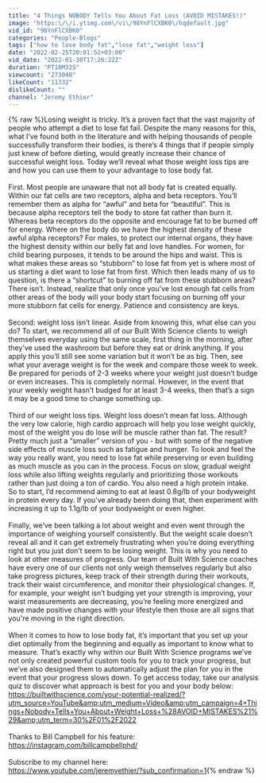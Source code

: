 ```yaml
---
title: "4 Things NOBODY Tells You About Fat Loss (AVOID MISTAKES!)"
image: "https:\/\/i.ytimg.com\/vi\/98YnFlCXBK0\/hqdefault.jpg"
vid_id: "98YnFlCXBK0"
categories: "People-Blogs"
tags: ["how to lose body fat","lose fat","weight loss"]
date: "2022-02-25T20:01:52+03:00"
vid_date: "2022-01-30T17:26:22Z"
duration: "PT10M32S"
viewcount: "273048"
likeCount: "11332"
dislikeCount: ""
channel: "Jeremy Ethier"
---
```

{% raw %}Losing weight is tricky. It’s a proven fact that the vast majority of people who attempt a diet to lose fat fail. Despite the many reasons for this, what I’ve found both in the literature and with helping thousands of people successfully transform their bodies, is there’s 4 things that if people simply just knew of before dieting, would greatly increase their chance of successful weight loss. Today we’ll reveal what those weight loss tips are and how you can use them to your advantage to lose body fat.<br /><br />First. Most people are unaware that not all body fat is created equally. Within our fat cells are two receptors, alpha and beta receptors. You’ll remember them as alpha for “awful” and beta for “beautiful”. This is because alpha receptors tell the body to store fat rather than burn it. Whereas beta receptors do the opposite and encourage fat to be burned off for energy. Where on the body do we have the highest density of these awful alpha receptors? For males, to protect our internal organs, they have the highest density within our belly fat and love handles. For women, for child bearing purposes, it tends to be around the hips and waist. This is what makes these areas so “stubborn” to lose fat from yet is where most of us starting a diet want to lose fat from first. Which then leads many of us to question, is there a “shortcut” to burning off fat from these stubborn areas? There isn’t. Instead, realize that only once you’ve lost enough fat cells from other areas of the body will your body start focusing on burning off your more stubborn fat cells for energy. Patience and consistency are keys.<br /><br />Second: weight loss isn’t linear. Aside from knowing this, what else can you do? To start, we recommend all of our Built With Science clients to weigh themselves everyday using the same scale, first thing in the morning, after they’ve used the washroom but before they eat or drink anything. If you apply this you’ll still see some variation but it won’t be as big. Then, see what your average weight is for the week and compare those week to week. Be prepared for periods of 2-3 weeks where your weight just doesn’t budge or even increases. This is completely normal. However, in the event that your weekly weight hasn’t budged for at least 3-4 weeks, then that’s a sign it may be a good time to change something up.<br /><br />Third of our weight loss tips. Weight loss doesn’t mean fat loss. Although the very low calorie, high cardio approach will help you lose weight quickly, most of the weight you do lose will be muscle rather than fat. The result? Pretty much just a “smaller” version of you - but with some of the negative side effects of muscle loss such as fatigue and hunger. To look and feel the way you really want, you need to lose fat while preserving or even building as much muscle as you can in the process. Focus on slow, gradual weight loss while also lifting weights regularly and prioritizing those workouts rather than just doing a ton of cardio. You also need a high protein intake. So to start, I’d recommend aiming to eat at least 0.8g/lb of your bodyweight in protein every day. If you’ve already been doing that, then experiment with increasing it up to 1.1g/lb of your bodyweight or even higher. <br /><br />Finally, we’ve been talking a lot about weight and even went through the importance of weighing yourself consistently. But the weight scale doesn’t reveal all and it can get extremely frustrating when you’re doing everything right but you just don’t seem to be losing weight. This is why you need to look at other measures of progress. Our team of Built With Science coaches have every one of our clients not only weigh themselves regularly but also take progress pictures, keep track of their strength during their workouts, track their waist circumference, and monitor their physiological changes. If, for example, your weight isn’t budging yet your strength is improving, your waist measurements are decreasing, you’re feeling more energized and have made positive changes with your lifestyle then those are all signs that you're moving in the right direction. <br /><br />When it comes to how to lose body fat, it’s important that you set up your diet optimally from the beginning and equally as important to know what to measure. That’s exactly why within our Built With Science programs we’ve not only created powerful custom tools for you to track your progress, but we’ve also designed them to automatically adjust the plan for you in the event that your progress slows down. To get access today, take our analysis quiz to discover what approach is best for you and your body below:<br /><a rel="nofollow" target="blank" href="https://builtwithscience.com/your-potential-realized/?utm_source=YouTube&amp;utm_medium=Video&amp;utm_campaign=4+Things+Nobody+Tells+You+About+Weight+Loss+%28AVOID+MISTAKES%21%29&amp;utm_term=30%2F01%2F2022">https://builtwithscience.com/your-potential-realized/?utm_source=YouTube&amp;utm_medium=Video&amp;utm_campaign=4+Things+Nobody+Tells+You+About+Weight+Loss+%28AVOID+MISTAKES%21%29&amp;utm_term=30%2F01%2F2022</a><br /><br />Thanks to Bill Campbell for his feature:<br /><a rel="nofollow" target="blank" href="https://instagram.com/billcampbellphd/">https://instagram.com/billcampbellphd/</a><br /><br />Subscribe to my channel here:<br /><a rel="nofollow" target="blank" href="https://www.youtube.com/jeremyethier/?sub_confirmation=1">https://www.youtube.com/jeremyethier/?sub_confirmation=1</a>{% endraw %}
